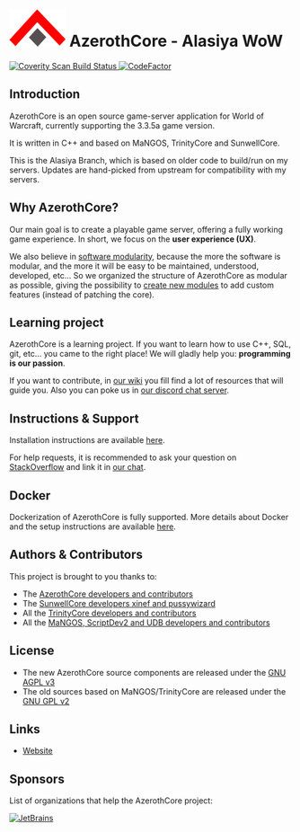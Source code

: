 # ![logo](https://raw.githubusercontent.com/azerothcore/azerothcore.github.io/master/images/logo-github.png) AzerothCore - Alasiya WoW

<a href="https://app.travis-ci.com/ZyenDomani/AlasiyaWoW.svg?branch=Alasiya"></a>

<a href="https://scan.coverity.com/projects/zyendomani-alasiyawow">
  <img alt="Coverity Scan Build Status"
       src="https://scan.coverity.com/projects/27416/badge.svg"/>
</a>
<a href="https://www.codefactor.io/repository/github/zyendomani/alasiyawow"><img src="https://www.codefactor.io/repository/github/zyendomani/alasiyawow/badge" alt="CodeFactor" /></a>


## Introduction

AzerothCore is an open source game-server application for World of Warcraft, currently supporting the 3.3.5a game version.

It is written in C++ and based on MaNGOS, TrinityCore and SunwellCore.

This is the Alasiya Branch, which is based on older code to build/run on my servers.  Updates are hand-picked from upstream for compatibility with my servers.



## Why AzerothCore?

Our main goal is to create a playable game server, offering a fully working game experience. In short, we focus on the **user experience (UX)**.

We also believe in [software modularity](https://en.wikipedia.org/wiki/Modular_programming), because the more the software is modular, and the more it will be easy to be maintained, understood, developed, etc... So we organized the structure of AzerothCore as modular as possible, giving the possibility to [create new modules](http://www.azerothcore.org/wiki/Create-a-Module) to add custom features (instead of patching the core).

## Learning project

AzerothCore is a learning project.
If you want to learn how to use C++, SQL, git, etc... you came to the right place! We will gladly help you: **programming is our passion**.

If you want to contribute, in [our wiki](http://www.azerothcore.org/wiki) you fill find a lot of resources that will guide you. Also you can poke us in [our discord chat server](https://discord.gg/gkt4y2x).

## Instructions & Support

Installation instructions are available [here](http://www.azerothcore.org/wiki/Installation).

For help requests, it is recommended to ask your question on [StackOverflow](https://stackoverflow.com/questions/tagged/azerothcore) and link it in [our chat](https://discordapp.com/channels/217589275766685707/284406375495368704).

## Docker

Dockerization of AzerothCore is fully supported. More details about Docker and the setup instructions are available [here](http://www.azerothcore.org/wiki/Install-with-Docker).

## Authors & Contributors

This project is brought to you thanks to:

- The [AzerothCore developers and contributors](https://github.com/AzerothCore/azerothcore-wotlk/graphs/contributors)
- The [SunwellCore developers xinef and pussywizard](http://www.azerothcore.org/pages/sunwell.pl/)
- All the [TrinityCore developers and contributors](https://github.com/TrinityCore/TrinityCore/blob/3.3.5/THANKS)
- All the [MaNGOS, ScriptDev2 and UDB developers and contributors](https://github.com/cmangos/mangos-wotlk/blob/master/AUTHORS.md)

## License

- The new AzerothCore source components are released under the [GNU AGPL v3](https://github.com/azerothcore/azerothcore-wotlk/blob/master/LICENSE-AGPL3)
- The old sources based on MaNGOS/TrinityCore are released under the [GNU GPL v2](https://github.com/azerothcore/azerothcore-wotlk/blob/master/LICENSE-GPL2)

## Links

- [Website](http://wow.alasiya.net/)


## Sponsors

List of organizations that help the AzerothCore project:

[![JetBrains](https://user-images.githubusercontent.com/75517/51205146-7f225c80-1905-11e9-82e0-835627be170d.png)](https://www.jetbrains.com/?from=AzerothCore)
